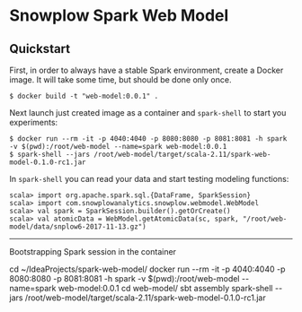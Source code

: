 # Snowplow Spark Web Model

## Quickstart

First, in order to always have a stable Spark environment, create a Docker image. It will take some time, but should be done only once.

```shell
$ docker build -t "web-model:0.0.1" .
```

Next launch just created image as a container and `spark-shell` to start you experiments:

```shell
$ docker run --rm -it -p 4040:4040 -p 8080:8080 -p 8081:8081 -h spark -v $(pwd):/root/web-model --name=spark web-model:0.0.1
$ spark-shell --jars /root/web-model/target/scala-2.11/spark-web-model-0.1.0-rc1.jar
```

In `spark-shell` you can read your data and start testing modeling functions:

```shell
scala> import org.apache.spark.sql.{DataFrame, SparkSession}
scala> import com.snowplowanalytics.snowplow.webmodel.WebModel
scala> val spark = SparkSession.builder().getOrCreate()
scala> val atomicData = WebModel.getAtomicData(sc, spark, "/root/web-model/data/snplow6-2017-11-13.gz")
```


***



Bootstrapping Spark session in the container

cd ~/IdeaProjects/spark-web-model/
docker run --rm -it -p 4040:4040 -p 8080:8080 -p 8081:8081 -h spark -v $(pwd):/root/web-model --name=spark web-model:0.0.1
cd web-model/
sbt
assembly
spark-shell --jars /root/web-model/target/scala-2.11/spark-web-model-0.1.0-rc1.jar
